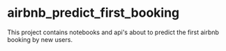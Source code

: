# airbnb_predict_first_booking
This project contains notebooks and api's about to predict the first airbnb booking by new users.
